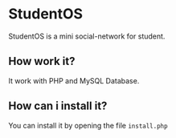 # StudentOS
StudentOS is a mini social-network for student.
## How work it?
It work with PHP and MySQL Database.
## How can i install it?
You can install it by opening the file ```install.php```
